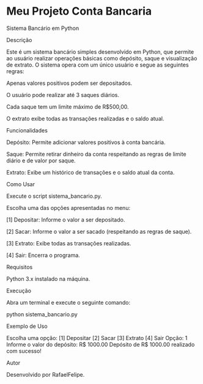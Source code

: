 ﻿# Meu Projeto Conta Bancaria
Sistema Bancário em Python

Descrição

Este é um sistema bancário simples desenvolvido em Python, que permite ao usuário realizar operações básicas como depósito, saque e visualização de extrato. O sistema opera com um único usuário e segue as seguintes regras:

Apenas valores positivos podem ser depositados.

O usuário pode realizar até 3 saques diários.

Cada saque tem um limite máximo de R$500,00.

O extrato exibe todas as transações realizadas e o saldo atual.

Funcionalidades

Depósito: Permite adicionar valores positivos à conta bancária.

Saque: Permite retirar dinheiro da conta respeitando as regras de limite diário e de valor por saque.

Extrato: Exibe um histórico de transações e o saldo atual da conta.

Como Usar

Execute o script sistema_bancario.py.

Escolha uma das opções apresentadas no menu:

[1] Depositar: Informe o valor a ser depositado.

[2] Sacar: Informe o valor a ser sacado (respeitando as regras de saque).

[3] Extrato: Exibe todas as transações realizadas.

[4] Sair: Encerra o programa.

Requisitos

Python 3.x instalado na máquina.

Execução

Abra um terminal e execute o seguinte comando:

python sistema_bancario.py

Exemplo de Uso

Escolha uma opção:
[1] Depositar
[2] Sacar
[3] Extrato
[4] Sair
Opção: 1
Informe o valor do depósito: R$ 1000.00
Depósito de R$ 1000.00 realizado com sucesso!

Autor

Desenvolvido por RafaelFelipe.
